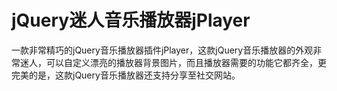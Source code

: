 # jQuery迷人音乐播放器jPlayer
一款非常精巧的jQuery音乐播放器插件jPlayer，这款jQuery音乐播放器的外观非常迷人，可以自定义漂亮的播放器背景图片，而且播放器需要的功能它都齐全，更完美的是，这款jQuery音乐播放器还支持分享至社交网站。

